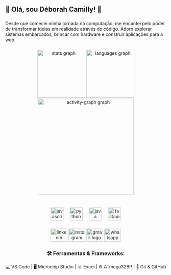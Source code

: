 <center><h2 align="left">🌟 Olá,  sou Déborah Camilly! 🚀 </h2></center>

###

<p>Desde que comecei minha jornada na computação, me encantei pelo poder de transformar ideias em realidade através do código. Adoro explorar sistemas embarcados, brincar com hardware e construir aplicações para a web. </p>

###

<div align="center">
  <img src="https://github-readme-stats.vercel.app/api?username=deborahleal&hide_title=false&hide_rank=false&show_icons=true&include_all_commits=true&count_private=true&disable_animations=false&theme=aura&locale=en&hide_border=true&order=1" height="150" alt="stats graph"  />
  <img src="https://github-readme-stats.vercel.app/api/top-langs?username=deborahleal&locale=en&hide_title=false&layout=compact&card_width=320&langs_count=5&theme=aura&hide_border=true&order=2" height="150" alt="languages graph"  />
  <img src="https://github-readme-activity-graph.vercel.app/graph?username=deborahleal&radius=16&theme=modern-lilac&area=true&order=5&hide_border=true" height="300" alt="activity-graph graph"  />
</div>

###



###

<br clear="both">

<div align="center">
  <img src="https://skillicons.dev/icons?i=js" height="40" alt="javascript logo"  />
  <img width="12" />
  <img src="https://skillicons.dev/icons?i=py" height="40" alt="python logo"  />
  <img width="12" />
  <img src="https://skillicons.dev/icons?i=java" height="40" alt="java logo"  />
  <img width="12" />
  <img src="https://skillicons.dev/icons?i=fastapi" height="40" alt="fastapi logo"  />
</div>

###


###

<div align="center">
  <a href="www.linkedin.com/in/deborah-leal-47b25328a" target="_blank">
    <img src="https://raw.githubusercontent.com/maurodesouza/profile-readme-generator/master/src/assets/icons/social/linkedin/default.svg" width="52" height="40" alt="linkedin logo"  />
  </a>
  <a href="https://www.instagram.com/camilly_deborahh/" target="_blank">
    <img src="https://raw.githubusercontent.com/maurodesouza/profile-readme-generator/master/src/assets/icons/social/instagram/default.svg" width="52" height="40" alt="instagram logo"  />
  </a>
  <a href="deborah.leal@ufrpe.br" target="_blank">
    <img src="https://raw.githubusercontent.com/maurodesouza/profile-readme-generator/master/src/assets/icons/social/gmail/default.svg" width="52" height="40" alt="gmail logo"  />
  </a>
  <a href="https://wa.me/%3C5581971025318%3E" target="_blank">
    <img src="https://raw.githubusercontent.com/maurodesouza/profile-readme-generator/master/src/assets/icons/social/whatsapp/default.svg" width="52" height="40" alt="whatsapp logo"  />
  </a>
</div>

<center><h3>🛠 Ferramentas & Frameworks:  </h3>
  <p>💻 VS Code | 🖥️ Microchip Studio | 📊 Excel | ⚙️ ATmega328P | 🔗 Git & GitHub  </p></center>


